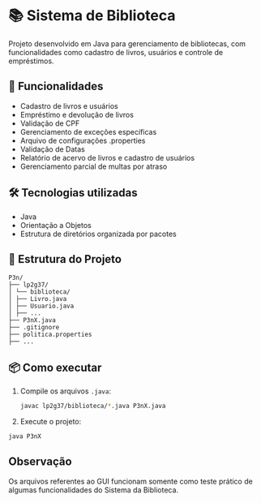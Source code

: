 # 📚 Sistema de Biblioteca

Projeto desenvolvido em Java para gerenciamento de bibliotecas, com funcionalidades como cadastro de livros, usuários e controle de empréstimos.

## 🚀 Funcionalidades

- Cadastro de livros e usuários
- Empréstimo e devolução de livros
- Validação de CPF
- Gerenciamento de exceções específicas
- Arquivo de configurações .properties
- Validação de Datas
- Relatório de acervo de livros e cadastro de usuários
- Gerenciamento parcial de multas por atraso

## 🛠️ Tecnologias utilizadas

- Java
- Orientação a Objetos
- Estrutura de diretórios organizada por pacotes

## 📁 Estrutura do Projeto

```
P3n/
├── lp2g37/
│ └── biblioteca/
│ ├── Livro.java
│ ├── Usuario.java
│ ├── ...
├── P3nX.java
├── .gitignore
├── politica.properties
├── ...

```


## 📦 Como executar

1. Compile os arquivos `.java`:
   ```bash
   javac lp2g37/biblioteca/*.java P3nX.java

2. Execute o projeto:

```bash
java P3nX
```

## Observação

Os arquivos referentes ao GUI funcionam somente como teste prático de algumas funcionalidades do Sistema da Biblioteca.



